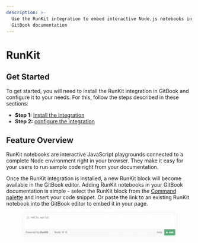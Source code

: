 ```yaml
---
description: >-
  Use the RunKit integration to embed interactive Node.js notebooks in your
  GitBook documentation
---
```


# RunKit

## Get Started

To get started, you will need to install the RunKit integration in GitBook and configure it to your needs. For this, follow the steps described in these sections:

* **Step 1:** [install the integration](../install-an-integration.md)
* **Step 2:** [configure the integration](configure-the-runkit-integration.md)

## Feature Overview

RunKit notebooks are interactive JavaScript playgrounds connected to a complete Node environment right in your browser. They make it easy for your users to run sample code right from your documentation.

Once the RunKit integration is installed, a new RunKit block will become available in the GitBook editor. Adding RunKit notebooks in your GitBook documentation is simple - select the RunKit block from the [Command palette](https://docs.gitbook.com/tour/editor/blocks#command-palette) and insert your code snippet. Or paste the link to an existing RunKit notebook into the GitBook editor to embed it in your page.

<figure><img src="../../../.gitbook/assets/RunKit block.png" alt=""><figcaption></figcaption></figure>
